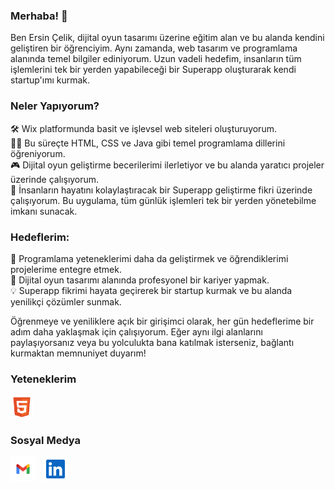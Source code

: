 ### Merhaba! 👋
Ben Ersin Çelik, dijital oyun tasarımı üzerine eğitim alan ve bu alanda kendini geliştiren bir öğrenciyim. Aynı zamanda, web tasarım ve programlama alanında temel bilgiler ediniyorum. Uzun vadeli hedefim, insanların tüm işlemlerini tek bir yerden yapabileceği bir Superapp oluşturarak kendi startup'ımı kurmak.

### Neler Yapıyorum?
🛠 Wix platformunda basit ve işlevsel web siteleri oluşturuyorum. <br>
👨‍💻 Bu süreçte HTML, CSS ve Java gibi temel programlama dillerini öğreniyorum. <br>
🎮 Dijital oyun geliştirme becerilerimi ilerletiyor ve bu alanda yaratıcı projeler üzerinde çalışıyorum. <br>
📱 İnsanların hayatını kolaylaştıracak bir Superapp geliştirme fikri üzerinde çalışıyorum. Bu uygulama, tüm günlük işlemleri tek bir yerden yönetebilme imkanı sunacak.

### Hedeflerim:
🚀 Programlama yeteneklerimi daha da geliştirmek ve öğrendiklerimi projelerime entegre etmek. <br>
🎯 Dijital oyun tasarımı alanında profesyonel bir kariyer yapmak. <br>
💡 Superapp fikrimi hayata geçirerek bir startup kurmak ve bu alanda yenilikçi çözümler sunmak. <br>

Öğrenmeye ve yeniliklere açık bir girişimci olarak, her gün hedeflerime bir adım daha yaklaşmak için çalışıyorum. Eğer aynı ilgi alanlarını paylaşıyorsanız veya bu yolculukta bana katılmak isterseniz, bağlantı kurmaktan memnuniyet duyarım! 

### Yeteneklerim
<p align="left">
<a href="https://developer.mozilla.org/en-US/docs/Glossary/HTML5" target="_blank" rel="noreferrer"><img src="./img/html-5.svg" width="36" height="36" alt="HTML5" /></a>
</p>

### Sosyal Medya
<p align="left"> 
<a href="mailto: clk.ersinnnn@gmail.com" target="_blank" rel="noreferrer"><img src="./img/gmail.svg" width="40" height="40" /></a> &nbsp;
<a href="https://www.linkedin.com/in/ersin-%C3%A7elik/" target="_blank" rel="noreferrer"><img src="./img/linkedin.svg" width="40" height="40" padding-top= "100px" /></a> 
</p>
